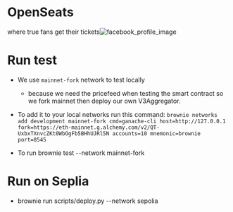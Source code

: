 # OpenSeats
where true fans get their tickets![facebook_profile_image](https://user-images.githubusercontent.com/79459355/235314704-4431ddaf-066c-494e-8e58-d79da18bc951.png)


# Run test
- We use `mainnet-fork` network to test locally
    - because we need the pricefeed when testing the smart contract
    so we fork mainnet then deploy our own V3Aggregator.

- To add it to your local networks run this command:
`brownie networks add development mainnet-fork cmd=ganache-cli host=http://127.0.0.1 fork=https://eth-mainnet.g.alchemy.com/v2/QT-UxbxTXnvcZKt0WbOgFb5BHhUJRl5N accounts=10 mnemonic=brownie port=8545`

- To run
brownie test --network mainnet-fork

# Run on Seplia
- brownie run scripts/deploy.py --network sepolia

